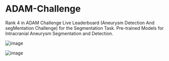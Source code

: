 # ADAM-Challenge
Rank 4 in ADAM Challenge Live Leaderboard (Aneurysm Detection And segMentation Challenge) for the Segmentation Task.
Pre-trained Models for Intracranial Aneurysm Segmentation and Detection.

![image](https://user-images.githubusercontent.com/125511615/219178638-08379c49-988e-47ad-95ed-2b270ba6e944.png)

![image](https://user-images.githubusercontent.com/125511615/219178878-55cfbc53-fd9f-4e4c-9b50-8cd96ae59d9c.png)



